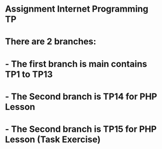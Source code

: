 # Assignment Internet Programming TP
# There are 2 branches:
#    - The first branch is main contains TP1 to TP13
#    - The Second branch is TP14 for PHP Lesson
#    - The Second branch is TP15 for PHP Lesson (Task Exercise)
